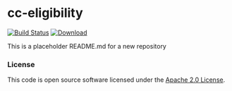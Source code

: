 
# cc-eligibility

[![Build Status](https://travis-ci.org/hmrc/cc-eligibility.svg?branch=master)](https://travis-ci.org/hmrc/cc-eligibility) [ ![Download](https://api.bintray.com/packages/hmrc/releases/cc-eligibility/images/download.svg) ](https://bintray.com/hmrc/releases/cc-eligibility/_latestVersion)

This is a placeholder README.md for a new repository

### License

This code is open source software licensed under the [Apache 2.0 License]("http://www.apache.org/licenses/LICENSE-2.0.html").
    